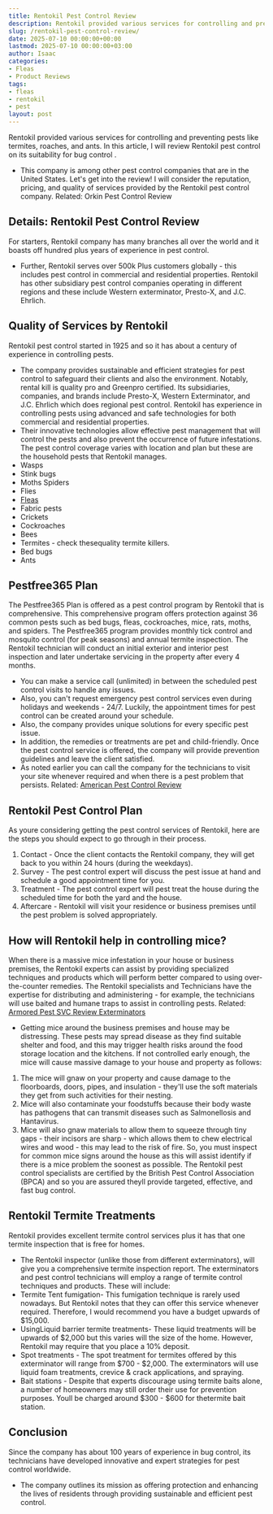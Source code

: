 ```yaml
---
title: Rentokil Pest Control Review
description: Rentokil provided various services for controlling and preventing pests like termites, roaches, and ants. In this article, I will review Rentokil pest control...
slug: /rentokil-pest-control-review/
date: 2025-07-10 00:00:00+00:00
lastmod: 2025-07-10 00:00:00+03:00
author: Isaac
categories:
- Fleas
- Product Reviews
tags:
- fleas
- rentokil
- pest
layout: post
---
```

Rentokil provided various services for controlling and preventing pests like termites, roaches, and ants.
In this article, I will review Rentokil pest control on its
suitability for bug control
.
- This company is among other pest control companies that are in the United States.
Let's get into the review!
I will consider the reputation, pricing, and quality of services provided by the Rentokil pest control company.
Related:
Orkin Pest Control Review
## Details: Rentokil Pest Control Review
For starters, Rentokil company has many branches all over the world and it boasts off hundred plus years of experience in pest control.
- Further, Rentokil serves over 500k Plus customers globally - this includes pest control in commercial and residential properties.
Rentokil has other subsidiary pest control companies operating in different regions and these include Western exterminator, Presto-X, and J.C. Ehrlich.
## Quality of Services by Rentokil
Rentokil pest control started in 1925 and so it has about a century of experience in controlling pests.
- The company provides sustainable and efficient strategies for pest control to safeguard their clients and also the environment.
Notably, rental kill is quality pro and Greenpro certified.
Its subsidiaries, companies, and brands include Presto-X, Western Exterminator, and J.C. Ehrlich which does regional pest control.
Rentokil has experience in controlling pests using advanced and safe technologies for both commercial and residential properties.
- Their innovative technologies allow effective pest management that will control the pests and also prevent the occurrence of future infestations.
The pest control coverage varies with location and plan but these are the household pests that Rentokil manages.
- Wasps
- Stink bugs
- Moths Spiders
- Flies
- [Fleas](https://pestpolicy.com/how-to-avoid-pests-in-apartments/)
- Fabric pests
- Crickets
- Cockroaches
- Bees
- Termites - check thesequality termite killers.
- Bed bugs
- Ants
## Pestfree365 Plan
The Pestfree365 Plan is offered as a pest control program by Rentokil that is comprehensive.
This comprehensive program offers protection against 36 common pests such as bed bugs, fleas, cockroaches, mice, rats, moths, and spiders.
The Pestfree365 program provides monthly tick control and mosquito control (for peak seasons) and annual termite inspection.
The Rentokil technician will conduct an initial exterior and interior pest inspection and later undertake servicing in the property after every 4 months.
- You can make a service call (unlimited) in between the scheduled pest control visits to handle any issues.
- Also, you can't request emergency pest control services even during holidays and weekends - 24/7.
Luckily, the appointment times for pest control can be created around your schedule.
- Also, the company provides unique solutions for every specific pest issue.
- In addition, the remedies or treatments are pet and child-friendly.
Once the pest control service is offered, the company will provide prevention guidelines and leave the client satisfied.
- As noted earlier you can call the company for the technicians to visit your site whenever required and when there is a pest problem that persists.
Related:
[American Pest Control Review](https://pestpolicy.com/american-pest-review/)
## Rentokil Pest Control Plan
As youre considering getting the pest control services of Rentokil, here are the steps you should expect to go through in their process.
1. Contact - Once the client contacts the Rentokil company, they will get back to you within 24 hours (during the weekdays).
2. Survey - The pest control expert will discuss the pest issue at hand and schedule a good appointment time for you.
3. Treatment - The pest control expert will pest treat the house during the scheduled time for both the yard and the house.
4. Aftercare - Rentokil will visit your residence or business premises until the pest problem is solved appropriately.
## How will Rentokil help in controlling mice?
When there is a massive mice infestation in your house or business premises, the Rentokil experts can assist by providing specialized techniques and products which will perform better compared to using over-the-counter remedies.
The Rentokil specialists and Technicians have the expertise for distributing and administering - for example, the technicians will use baited and humane traps to assist in controlling pests.
Related:
[Armored Pest SVC Review  Exterminators](https://pestpolicy.com/armored-pest-svc-review/)
- Getting mice around the business premises and house may be distressing. These pests may spread disease as they find suitable shelter and food, and this may trigger health risks around the food storage location and the kitchens.
If not controlled early enough, the mice will cause massive damage to your house and property as follows:
1. The mice will gnaw on your property and cause damage to the floorboards, doors, pipes, and insulation - they'll use the soft materials they get from such activities for their nesting.
2. Mice will also contaminate your foodstuffs because their body waste has pathogens that can transmit diseases such as Salmonellosis and Hantavirus.
3. Mice will also gnaw materials to allow them to squeeze through tiny gaps - their incisors are sharp - which allows them to chew electrical wires and wood - this may lead to the risk of fire.
So, you must inspect for common mice signs around the house as this will assist identify if there is a mice problem the soonest as possible.
The Rentokil pest control specialists are certified by the British Pest Control Association (BPCA) and so you are assured theyll provide targeted, effective, and fast bug control.
## Rentokil Termite Treatments
Rentokil provides excellent termite control services plus it has that one termite inspection that is free for homes.
- The Rentokil inspector (unlike those from different exterminators), will give you a comprehensive termite inspection report.
The exterminators and pest control technicians will employ a range of termite control techniques and products. These will include:
- Termite Tent fumigation- This fumigation technique is rarely used nowadays. But Rentokil notes that they can offer this service whenever required. Therefore, I would recommend you have a budget upwards of $15,000.
- UsingLiquid barrier termite treatments- These liquid treatments will be upwards of $2,000 but this varies will the size of the home. However, Rentokil may require that you place a 10% deposit.
- Spot treatments - The spot treatment for termites offered by this exterminator will range from $700 - $2,000. The exterminators will use liquid foam treatments, crevice & crack applications, and spraying.
- Bait stations - Despite that experts discourage using termite baits alone, a number of homeowners may still order their use for prevention purposes. Youll be charged around $300 - $600 for thetermite bait station.
## Conclusion
Since the company has about 100 years of experience in bug control, its technicians have developed innovative and expert strategies for pest control worldwide.
- The company outlines its mission as offering protection and enhancing the lives of residents through providing sustainable and efficient pest control.